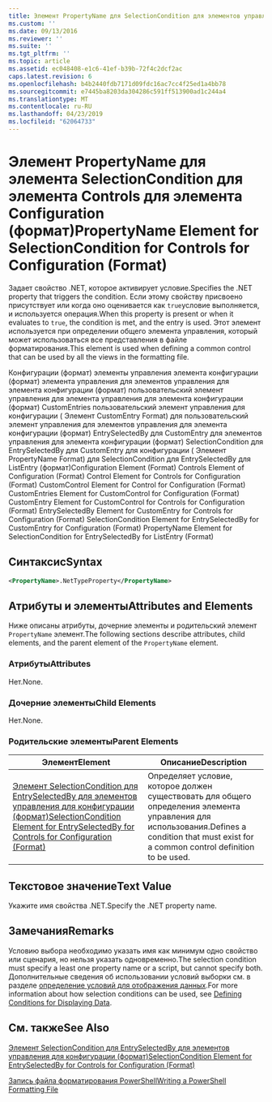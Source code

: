 ```yaml
---
title: Элемент PropertyName для SelectionCondition для элементов управления для конфигурации (формат) | Документация Майкрософт
ms.custom: ''
ms.date: 09/13/2016
ms.reviewer: ''
ms.suite: ''
ms.tgt_pltfrm: ''
ms.topic: article
ms.assetid: ec048408-e1c6-41ef-b39b-72f4c2dcf2ac
caps.latest.revision: 6
ms.openlocfilehash: b4b2440fdb7171d09fdc16ac7cc4f25ed1a4bb78
ms.sourcegitcommit: e7445ba8203da304286c591ff513900ad1c244a4
ms.translationtype: MT
ms.contentlocale: ru-RU
ms.lasthandoff: 04/23/2019
ms.locfileid: "62064733"
---
```

# <a name="propertyname-element-for-selectioncondition-for-controls-for-configuration-format"></a><span data-ttu-id="3207e-102">Элемент PropertyName для элемента SelectionCondition для элемента Controls для элемента Configuration (формат)</span><span class="sxs-lookup"><span data-stu-id="3207e-102">PropertyName Element for SelectionCondition for Controls for Configuration (Format)</span></span>

<span data-ttu-id="3207e-103">Задает свойство .NET, которое активирует условие.</span><span class="sxs-lookup"><span data-stu-id="3207e-103">Specifies the .NET property that triggers the condition.</span></span> <span data-ttu-id="3207e-104">Если этому свойству присвоено присутствует или когда оно оценивается как `true`условие выполняется, и используется операция.</span><span class="sxs-lookup"><span data-stu-id="3207e-104">When this property is present or when it evaluates to `true`, the condition is met, and the entry is used.</span></span> <span data-ttu-id="3207e-105">Этот элемент используется при определении общего элемента управления, который может использоваться все представления в файле форматирования.</span><span class="sxs-lookup"><span data-stu-id="3207e-105">This element is used when defining a common control that can be used by all the views in the formatting file.</span></span>

<span data-ttu-id="3207e-106">Конфигурации (формат) элементы управления элемента конфигурации (формат) элемента управления для элементов управления для элемента конфигурации (формат) пользовательский элемент управления для элемента управления для элемента конфигурации (формат) CustomEntries пользовательский элемент управления для конфигурации ( Элемент CustomEntry Format) для пользовательский элемент управления для элементов управления для элемента конфигурации (формат) EntrySelectedBy для CustomEntry для элементов управления для элемента конфигурации (формат) SelectionCondition для EntrySelectedBy для CustomEntry для конфигурации ( Элемент PropertyName Format) для SelectionCondition для EntrySelectedBy для ListEntry (формат)</span><span class="sxs-lookup"><span data-stu-id="3207e-106">Configuration Element (Format) Controls Element of Configuration (Format) Control Element for Controls for Configuration (Format) CustomControl Element for Control for Configuration (Format) CustomEntries Element for CustomControl for Configuration (Format) CustomEntry Element for CustomControl for Controls for Configuration (Format) EntrySelectedBy Element for CustomEntry for Controls for Configuration (Format) SelectionCondition Element for EntrySelectedBy for CustomEntry for Configuration (Format) PropertyName Element for SelectionCondition for EntrySelectedBy for ListEntry (Format)</span></span>

## <a name="syntax"></a><span data-ttu-id="3207e-107">Синтаксис</span><span class="sxs-lookup"><span data-stu-id="3207e-107">Syntax</span></span>

```xml
<PropertyName>.NetTypeProperty</PropertyName>
```

## <a name="attributes-and-elements"></a><span data-ttu-id="3207e-108">Атрибуты и элементы</span><span class="sxs-lookup"><span data-stu-id="3207e-108">Attributes and Elements</span></span>

<span data-ttu-id="3207e-109">Ниже описаны атрибуты, дочерние элементы и родительский элемент `PropertyName` элемент.</span><span class="sxs-lookup"><span data-stu-id="3207e-109">The following sections describe attributes, child elements, and the parent element of the `PropertyName` element.</span></span>

### <a name="attributes"></a><span data-ttu-id="3207e-110">Атрибуты</span><span class="sxs-lookup"><span data-stu-id="3207e-110">Attributes</span></span>

<span data-ttu-id="3207e-111">Нет.</span><span class="sxs-lookup"><span data-stu-id="3207e-111">None.</span></span>

### <a name="child-elements"></a><span data-ttu-id="3207e-112">Дочерние элементы</span><span class="sxs-lookup"><span data-stu-id="3207e-112">Child Elements</span></span>

<span data-ttu-id="3207e-113">Нет.</span><span class="sxs-lookup"><span data-stu-id="3207e-113">None.</span></span>

### <a name="parent-elements"></a><span data-ttu-id="3207e-114">Родительские элементы</span><span class="sxs-lookup"><span data-stu-id="3207e-114">Parent Elements</span></span>

|<span data-ttu-id="3207e-115">Элемент</span><span class="sxs-lookup"><span data-stu-id="3207e-115">Element</span></span>|<span data-ttu-id="3207e-116">Описание</span><span class="sxs-lookup"><span data-stu-id="3207e-116">Description</span></span>|
|-------------|-----------------|
|[<span data-ttu-id="3207e-117">Элемент SelectionCondition для EntrySelectedBy для элементов управления для конфигурации (формат)</span><span class="sxs-lookup"><span data-stu-id="3207e-117">SelectionCondition Element for EntrySelectedBy for Controls for Configuration (Format)</span></span>](./selectioncondition-element-for-entryselectedby-for-controls-for-configuration-format.md)|<span data-ttu-id="3207e-118">Определяет условие, которое должен существовать для общего определения элемента управления для использования.</span><span class="sxs-lookup"><span data-stu-id="3207e-118">Defines a condition that must exist for a common control definition to be used.</span></span>|

## <a name="text-value"></a><span data-ttu-id="3207e-119">Текстовое значение</span><span class="sxs-lookup"><span data-stu-id="3207e-119">Text Value</span></span>

<span data-ttu-id="3207e-120">Укажите имя свойства .NET.</span><span class="sxs-lookup"><span data-stu-id="3207e-120">Specify the .NET property name.</span></span>

## <a name="remarks"></a><span data-ttu-id="3207e-121">Замечания</span><span class="sxs-lookup"><span data-stu-id="3207e-121">Remarks</span></span>

<span data-ttu-id="3207e-122">Условию выбора необходимо указать имя как минимум одно свойство или сценария, но нельзя указать одновременно.</span><span class="sxs-lookup"><span data-stu-id="3207e-122">The selection condition must specify a least one property name or a script, but cannot specify both.</span></span> <span data-ttu-id="3207e-123">Дополнительные сведения об использовании условий выборки см. в разделе [определение условий для отображения данных](./defining-conditions-for-displaying-data.md).</span><span class="sxs-lookup"><span data-stu-id="3207e-123">For more information about how selection conditions can be used, see [Defining Conditions for Displaying Data](./defining-conditions-for-displaying-data.md).</span></span>

## <a name="see-also"></a><span data-ttu-id="3207e-124">См. также</span><span class="sxs-lookup"><span data-stu-id="3207e-124">See Also</span></span>

[<span data-ttu-id="3207e-125">Элемент SelectionCondition для EntrySelectedBy для элементов управления для конфигурации (формат)</span><span class="sxs-lookup"><span data-stu-id="3207e-125">SelectionCondition Element for EntrySelectedBy for Controls for Configuration (Format)</span></span>](./selectioncondition-element-for-entryselectedby-for-controls-for-configuration-format.md)

[<span data-ttu-id="3207e-126">Запись файла форматирования PowerShell</span><span class="sxs-lookup"><span data-stu-id="3207e-126">Writing a PowerShell Formatting File</span></span>](./writing-a-powershell-formatting-file.md)
